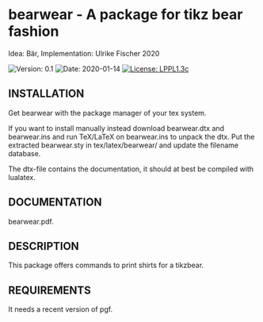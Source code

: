 # bearwear - A package for tikz bear fashion

Idea: Bär, Implementation: Ulrike Fischer 2020

![Version: 0.1](https://img.shields.io/badge/current_version-0.1-blue.svg?style=flat-square)
![Date: 2020-01-14](https://img.shields.io/badge/date-2020--01--14-blue.svg?style=flat-square)
[![License: LPPL1.3c ](https://img.shields.io/badge/license-LPPL1.3c-blue.svg?style=flat-square)](https://ctan.org/license/lppl1.3c)



## INSTALLATION

Get bearwear with the package manager of your tex system. 

If you want to install manually instead
download bearwear.dtx and bearwear.ins and run TeX/LaTeX on bearwear.ins to unpack the dtx.
Put the extracted bearwear.sty in tex/latex/bearwear/ and update the filename database.

The dtx-file contains the documentation, it should at best be compiled with lualatex.

## DOCUMENTATION

bearwear.pdf. 

## DESCRIPTION

This package offers commands to print shirts for a tikzbear.

## REQUIREMENTS
It needs a recent version of pgf. 
